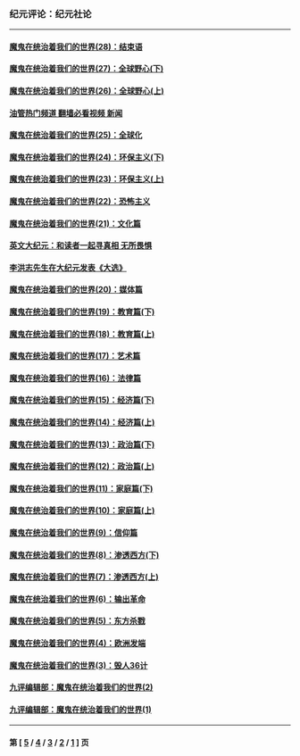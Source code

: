### 纪元评论：纪元社论
---
#### [魔鬼在统治着我们的世界(28)：结束语](../../pages/nsc422/n10936246.md?07280330) 
#### [魔鬼在统治着我们的世界(27)：全球野心(下)](../../pages/nsc422/n10928319.md?07280330) 
#### [魔鬼在统治着我们的世界(26)：全球野心(上)](../../pages/nsc422/n10900318.md?07280330) 
#### [油管热门频道 翻墙必看视频 新闻](ok?07280330)
#### [魔鬼在统治着我们的世界(25)：全球化](../../pages/nsc422/n10788205.md?07280330) 
#### [魔鬼在统治着我们的世界(24)：环保主义(下)](../../pages/nsc422/n10695307.md?07280330) 
#### [魔鬼在统治着我们的世界(23)：环保主义(上)](../../pages/nsc422/n10688613.md?07280330) 
#### [魔鬼在统治着我们的世界(22)：恐怖主义](../../pages/nsc422/n10614727.md?07280330) 
#### [魔鬼在统治着我们的世界(21)：文化篇](../../pages/nsc422/n10597706.md?07280330) 
#### [英文大纪元：和读者一起寻真相 无所畏惧](../../pages/nsc422/n12542027.md?07280330) 
#### [李洪志先生在大纪元发表《大选》](../../pages/nsc422/n12534746.md?07280330) 
#### [魔鬼在统治着我们的世界(20)：媒体篇](../../pages/nsc422/n10586579.md?07280330) 
#### [魔鬼在统治着我们的世界(19)：教育篇(下)](../../pages/nsc422/n10564808.md?07280330) 
#### [魔鬼在统治着我们的世界(18)：教育篇(上)](../../pages/nsc422/n10526970.md?07280330) 
#### [魔鬼在统治着我们的世界(17)：艺术篇](../../pages/nsc422/n10499093.md?07280330) 
#### [魔鬼在统治着我们的世界(16)：法律篇](../../pages/nsc422/n10485969.md?07280330) 
#### [魔鬼在统治着我们的世界(15)：经济篇(下)](../../pages/nsc422/n10469975.md?07280330) 
#### [魔鬼在统治着我们的世界(14)：经济篇(上)](../../pages/nsc422/n10457370.md?07280330) 
#### [魔鬼在统治着我们的世界(13)：政治篇(下)](../../pages/nsc422/n10448270.md?07280330) 
#### [魔鬼在统治着我们的世界(12)：政治篇(上)](../../pages/nsc422/n10444576.md?07280330) 
#### [魔鬼在统治着我们的世界(11)：家庭篇(下)](../../pages/nsc422/n10440961.md?07280330) 
#### [魔鬼在统治着我们的世界(10)：家庭篇(上)](../../pages/nsc422/n10435448.md?07280330) 
#### [魔鬼在统治着我们的世界(9)：信仰篇](../../pages/nsc422/n10432159.md?07280330) 
#### [魔鬼在统治着我们的世界(8)：渗透西方(下)](../../pages/nsc422/n10429603.md?07280330) 
#### [魔鬼在统治着我们的世界(7)：渗透西方(上)](../../pages/nsc422/n10426013.md?07280330) 
#### [魔鬼在统治着我们的世界(6)：输出革命](../../pages/nsc422/n10421536.md?07280330) 
#### [魔鬼在统治着我们的世界(5)：东方杀戮](../../pages/nsc422/n10417707.md?07280330) 
#### [魔鬼在统治着我们的世界(4)：欧洲发端](../../pages/nsc422/n10414890.md?07280330) 
#### [魔鬼在统治着我们的世界(3)：毁人36计](../../pages/nsc422/n10411583.md?07280330) 
#### [九评编辑部：魔鬼在统治着我们的世界(2)](../../pages/nsc422/n10410036.md?07280330) 
#### [九评编辑部：魔鬼在统治着我们的世界(1)](../../pages/nsc422/n10406825.md?07280330) 

---
#### 第 [ [5](./5.md?07280330) / [4](./4.md?07280330) / [3](./3.md?07280330) / [2](./2.md?07280330) / [1](./1.md?07280330) ] 页
